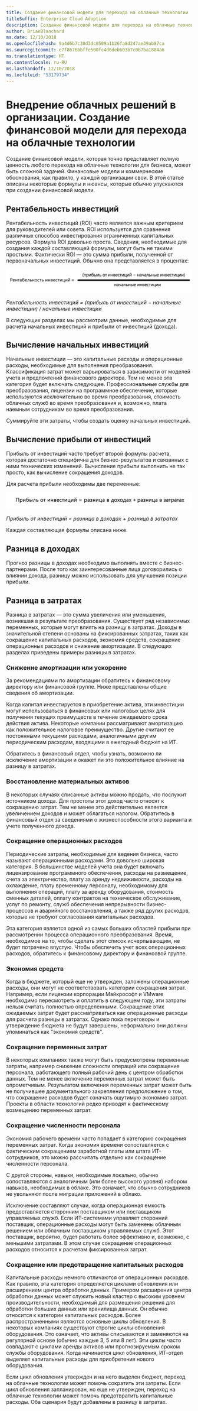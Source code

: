 ```yaml
---
title: Создание финансовой модели для перехода на облачные технологии
titleSuffix: Enterprise Cloud Adoption
description: Создание финансовой модели для перехода на облачные технологии
author: BrianBlanchard
ms.date: 12/10/2018
ms.openlocfilehash: 9a4d6b7c30d3dc0509a1b26fa8d247ae39ab87ca
ms.sourcegitcommit: e7f8676bbffe500fc4d6deb603b7c0b7ba1884a6
ms.translationtype: HT
ms.contentlocale: ru-RU
ms.lasthandoff: 12/10/2018
ms.locfileid: "53179734"
---
```

# <a name="enterprise-cloud-adoption-how-to-create-a-financial-model-for-cloud-transformation"></a>Внедрение облачных решений в организации. Создание финансовой модели для перехода на облачные технологии

Создание финансовой модели, которая точно представляет полную ценность любого перехода на облачные технологии для бизнеса, может быть сложной задачей. Финансовые модели и коммерческие обоснования, как правило, у каждой организации свои. В этой статье описаны некоторые формулы и нюансы, которые обычно упускаются при создании финансовой модели.

## <a name="return-on-investment-roi"></a>Рентабельность инвестиций

Рентабельность инвестиций (ROI) часто является важным критерием для руководителей или совета. ROI используется для сравнения различных способов инвестирования ограниченных капитальных ресурсов. Формула ROI довольно проста. Сведения, необходимые для создания каждой составляющей формулы, могут быть не такими простыми. Фактически ROI — это сумма прибыли, полученной от первоначальных инвестиций. Обычно она представляется в процентах:

![Рентабельность инвестиций равняется (прибыль от инвестиций – стоимость инвестиций) / стоимость инвестиций](../_images/formula-roi.png)

<!-- markdownlint-disable MD036 -->
*Рентабельность инвестиций = (прибыль от инвестиций &minus; начальные инвестиции) / начальные инвестиции*
<!-- markdownlint-enable MD036 -->

В следующих разделах мы рассмотрим данные, необходимые для расчета начальных инвестиций и прибыли от инвестиций (дохода).

## <a name="calculating-initial-investment"></a>Вычисление начальных инвестиций

Начальные инвестиции — это капитальные расходы и операционные расходы, необходимые для выполнения преобразования. Классификация затрат может варьироваться в зависимости от моделей учета и предпочтений финансового директора. Тем не менее эта категория будет включать следующее. Профессиональные службы для преобразования, лицензии на программное обеспечение, которые используются исключительно во время преобразования, стоимость облачных служб во время преобразования и, возможно, плата наемным сотрудникам во время преобразования.

Суммируйте эти затраты, чтобы создать оценку начальных инвестиций.

## <a name="calculating-the-gain-from-investment"></a>Вычисление прибыли от инвестиций

Прибыль от инвестиций часто требует второй формулы расчета, которая достаточно специфична для бизнес-результатов и связанных с ними технических изменений. Вычисление прибыли выполнить не так просто, как вычисление сокращения доходов.

Для расчета прибыли необходимы две переменные:

![Прибыль от инвестиций равна сумме разницы в доходах и разницы в затратах](../_images/formula-gain-from-investment.png)

<!-- markdownlint-disable MD036 -->
*Прибыль от инвестиций = разница в доходах + разница в затратах*
<!-- markdownlint-enable MD036 -->

Каждая составляющая формулы описана ниже.

## <a name="revenue-delta"></a>Разница в доходах

Прогноз разницы в доходах необходимо выполнять вместе с бизнес-партнерами. После того как заинтересованные лица договорились о влиянии дохода, разницу можно использовать для улучшения позиции прибыли.

## <a name="cost-deltas"></a>Разница в затратах

Разница в затратах — это сумма увеличения или уменьшения, возникшая в результате преобразования. Существует ряд независимых переменных, которые могут влиять на разницу в затратах. Доходы в значительной степени основаны на фиксированных затратах, таких как сокращение капитальных расходов, экономия средств, сокращение операционных расходов и снижение амортизации. В следующих разделах приведены примеры разницы в затратах.

### <a name="depreciation-reductions-or-acceleration"></a>Снижение амортизации или ускорение

За рекомендациями по амортизации обратитесь к финансовому директору или финансовой группе. Ниже представлены общие сведения об амортизации.

Когда капитал инвестируется в приобретение актива, эти инвестиции могут использоваться в финансовых или налоговых целях для получения текущих преимуществ в течение ожидаемого срока действия актива. Некоторые компании рассматривают амортизацию как положительное налоговое преимущество. Другие считают ее постоянными текущими расходами, аналогичными другим периодическим расходам, входящими в ежегодный бюджет на ИТ.

Обратитесь в финансовый отдел, чтобы узнать, возможно ли исключение амортизации и окажет ли это положительное влияние на разницу в затратах.

### <a name="physical-asset-recovery"></a>Восстановление материальных активов

В некоторых случаях списанные активы можно продать, что послужит источником дохода. Для простоты этот доход часто относят к сокращению затрат. Тем не менее это действительно является увеличением доходов и может облагаться налогом. Обратитесь в финансовый отдел за сведениями о жизнеспособности этого варианта и учете полученного дохода.

### <a name="operational-cost-reductions"></a>Сокращение операционных расходов

Периодические затраты, необходимые для ведения бизнеса, часто называют операционными расходами. Это довольно широкая категория. В большинстве моделей учета она будет включать лицензирование программного обеспечения, расходы на размещение, счета за электричество, плату за аренду недвижимости, расходы на охлаждение, плату временному персоналу, необходимому для выполнения операций, плату за аренду оборудования, стоимость сменных деталей, оплату контрактов на техническое обслуживание, услуг по ремонту, служб обеспечения непрерывности бизнес-процессов и аварийного восстановления, а также ряд других расходов, которые не требуют согласования капитальных расходов.

Эта категория является одной из самых больших областей прибыли при рассмотрении процесса операционного преобразования. Время, необходимое на то, чтобы сделать этот список исчерпывающим, не будет потрачено впустую. Чтобы обеспечить учет всех операционных расходов, обратитесь к финансовому директору и финансовой группе.

### <a name="cost-avoidance"></a>Экономия средств

Когда в бюджете, который еще не утвержден, заложены операционные расходы, они могут не соответствовать категории сокращения затрат. Например, если лицензии корпорации Майкрософт и VMware необходимо пересмотреть и оплатить в следующем году, эти затраты нельзя считать полностью определенными. Сокращение этих ожидаемых затрат будет рассматриваться как операционные расходы для расчета разницы в затратах. Однако пока переговоры и утверждение бюджета не будут завершены, неформально они должны упоминаться как "экономия средств".

### <a name="soft-cost-reductions"></a>Сокращение переменных затрат

В некоторых компаниях также могут быть предусмотрены переменные затраты, например снижение сложности операций или сокращение персонала, работающего полный рабочий день с центром обработки данных. Тем не менее включение переменных затрат может быть опрометчивым. Результатом включения переменных затрат может быть не получившее документального закрепления предположение о том, что сокращение расходов будет означать ощутимую экономию затрат. Проекты в области технологий редко приводят к фактическому возмещению переменных затрат.

### <a name="headcount-reductions"></a>Сокращение численности персонала

Экономия рабочего времени часто попадает в категорию сокращения переменных затрат. Когда экономия времени сопоставляется с фактическим сокращением заработной платы или штата ИТ-сотрудников, это можно рассчитать отдельно как сокращение численности персонала.

С другой стороны, навыки, необходимые локально, обычно сопоставляются с аналогичным (или более высокого уровня) набором навыков, необходимых в облаке. Это означает, что обычно сотрудников не увольняют после миграции приложений в облако.

Исключение составляют случаи, когда операционная емкость предоставляется сторонним поставщиком или поставщиком управляемых служб. Если ИТ-системами управляет сторонний поставщик, операционные расходы могут быть заменены облачным решением или облачным поставщиком управляемых служб. Этот поставщик, вероятно, будет работать более эффективно и, возможно, с меньшими затратами. В этом случае сокращение операционных расходов относится к расчетам фиксированных затрат.

### <a name="capital-expense-reductions-or-avoidance"></a>Сокращение или предотвращение капитальных расходов

Капитальные расходы немного отличаются от операционных расходов. Как правило, эта категория определяется циклами обновления или расширением центра обработки данных. Примером расширения центра обработки данных может служить новый кластер с высоким уровнем производительности, необходимый для размещения решения для обработки больших данных или хранилища данных. Он обычно относится к категории капитальных расходов. Более распространенными являются основные циклы обновления. В некоторых компаниях существуют строгие циклы обновления оборудования. Это означает, что активы списываются и заменяются на регулярной основе (обычно каждые 3, 5 или 8 лет). Эти циклы часто совпадают с циклами аренды активов или прогнозируемым сроком службы оборудования. Когда начинается цикл обновления, ИТ-отдел выделяет капитальные расходы для приобретения нового оборудования.

Если цикл обновления утвержден и на него выделен бюджет, переход на облачные технологии может помочь сократить эти затраты. Если цикл обновления запланирован, но еще не утвержден, переход на облачные технологии может помочь предотвратить капитальные расходы. Оба сценария будут добавлены в разницу в затратах.
